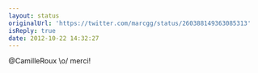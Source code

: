 ```yaml
---
layout: status
originalUrl: 'https://twitter.com/marcgg/status/260388149363085313'
isReply: true
date: 2012-10-22 14:32:27
---
```


@CamilleRoux \o/ merci!
